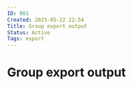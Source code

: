 ```yaml
---
ID: 001
Created: 2025-05-22 22:54
Title: Group export output
Status: Active
Tags: export
---
```


# Group export output
